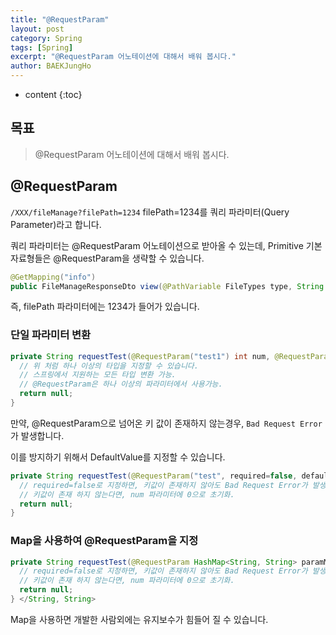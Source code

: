 ```yaml
---
title: "@RequestParam"
layout: post
category: Spring
tags: [Spring]
excerpt: "@RequestParam 어노테이션에 대해서 배워 봅시다."
author: BAEKJungHo
---
```


* content
{:toc}

## 목표

  > @RequestParam 어노테이션에 대해서 배워 봅시다.

## @RequestParam

  `/XXX/fileManage?filePath=1234` filePath=1234를 쿼리 파라미터(Query Parameter)라고 합니다.

  쿼리 파라미터는 @RequestParam 어노테이션으로 받아올 수 있는데, Primitive 기본자료형들은 @RequestParam을 생략할 수 있습니다.

  ```java
  @GetMapping("info")
  public FileManageResponseDto view(@PathVariable FileTypes type, String filePath) { }
  ```

  즉, filePath 파라미터에는 1234가 들어가 있습니다.

### 단일 파라미터 변환

  ```java
  private String requestTest(@RequestParam("test1") int num, @RequestParam("test2") String str) {
    // 위 처럼 하나 이상의 타입을 지정할 수 있습니다.
    // 스프링에서 지원하는 모든 타입 변환 가능.
    // @RequestParam은 하나 이상의 파라미터에서 사용가능.
    return null;
  }
  ```

  만약, @RequestParam으로 넘어온 키 값이 존재하지 않는경우, `Bad Request Error`가 발생합니다.

  이를 방지하기 위해서 DefaultValue를 지정할 수 있습니다.

  ```java
  private String requestTest(@RequestParam("test", required=false, defaultValue="0") int num, @RequestParam("test2") String str) {
    // required=false로 지정하면, 키값이 존재하지 않아도 Bad Request Error가 발생하지 않습니다.
    // 키값이 존재 하지 않는다면, num 파라미터에 0으로 초기화.
    return null;
  }
  ```

### Map을 사용하여 @RequestParam을 지정

  ```java
  private String requestTest(@RequestParam HashMap<String, String> paramMap)) {
    // required=false로 지정하면, 키값이 존재하지 않아도 Bad Request Error가 발생하지 않습니다.
    // 키값이 존재 하지 않는다면, num 파라미터에 0으로 초기화.
    return null;
  } </String, String>
  ```

  Map을 사용하면 개발한 사람외에는 유지보수가 힘들어 질 수 있습니다.

  
